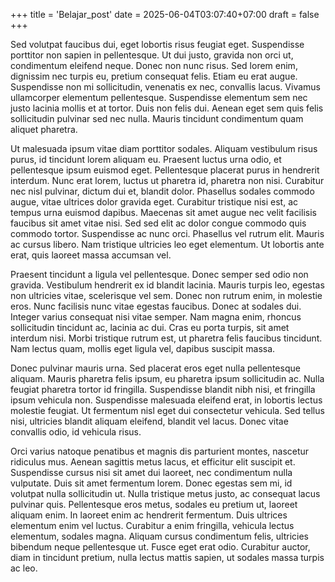 +++
title = 'Belajar_post'
date = 2025-06-04T03:07:40+07:00
draft = false
+++

Sed volutpat faucibus dui, eget lobortis risus feugiat eget. Suspendisse porttitor non sapien in pellentesque. Ut dui justo, gravida non orci ut, condimentum eleifend neque. Donec non nunc risus. Sed lorem enim, dignissim nec turpis eu, pretium consequat felis. Etiam eu erat augue. Suspendisse non mi sollicitudin, venenatis ex nec, convallis lacus. Vivamus ullamcorper elementum pellentesque. Suspendisse elementum sem nec justo lacinia mollis et at tortor. Duis non felis dui. Aenean eget sem quis felis sollicitudin pulvinar sed nec nulla. Mauris tincidunt condimentum quam aliquet pharetra.

Ut malesuada ipsum vitae diam porttitor sodales. Aliquam vestibulum risus purus, id tincidunt lorem aliquam eu. Praesent luctus urna odio, et pellentesque ipsum euismod eget. Pellentesque placerat purus in hendrerit interdum. Nunc erat lorem, luctus ut pharetra id, pharetra non nisi. Curabitur nec nisl pulvinar, dictum dui et, blandit dolor. Phasellus sodales commodo augue, vitae ultrices dolor gravida eget. Curabitur tristique nisi est, ac tempus urna euismod dapibus. Maecenas sit amet augue nec velit facilisis faucibus sit amet vitae nisi. Sed sed elit ac dolor congue commodo quis commodo tortor. Suspendisse ac nunc orci. Phasellus vel rutrum elit. Mauris ac cursus libero. Nam tristique ultricies leo eget elementum. Ut lobortis ante erat, quis laoreet massa accumsan vel.

Praesent tincidunt a ligula vel pellentesque. Donec semper sed odio non gravida. Vestibulum hendrerit ex id blandit lacinia. Mauris turpis leo, egestas non ultricies vitae, scelerisque vel sem. Donec non rutrum enim, in molestie eros. Nunc facilisis nunc vitae egestas faucibus. Donec at sodales dui. Integer varius consequat nisi vitae semper. Nam magna enim, rhoncus sollicitudin tincidunt ac, lacinia ac dui. Cras eu porta turpis, sit amet interdum nisi. Morbi tristique rutrum est, ut pharetra felis faucibus tincidunt. Nam lectus quam, mollis eget ligula vel, dapibus suscipit massa.

Donec pulvinar mauris urna. Sed placerat eros eget nulla pellentesque aliquam. Mauris pharetra felis ipsum, eu pharetra ipsum sollicitudin ac. Nulla feugiat pharetra tortor id fringilla. Suspendisse blandit nibh nisi, et fringilla ipsum vehicula non. Suspendisse malesuada eleifend erat, in lobortis lectus molestie feugiat. Ut fermentum nisl eget dui consectetur vehicula. Sed tellus nisi, ultricies blandit aliquam eleifend, blandit vel lacus. Donec vitae convallis odio, id vehicula risus.

Orci varius natoque penatibus et magnis dis parturient montes, nascetur ridiculus mus. Aenean sagittis metus lacus, et efficitur elit suscipit et. Suspendisse cursus nisi sit amet dui laoreet, nec condimentum nulla vulputate. Duis sit amet fermentum lorem. Donec egestas sem mi, id volutpat nulla sollicitudin ut. Nulla tristique metus justo, ac consequat lacus pulvinar quis. Pellentesque eros metus, sodales eu pretium ut, laoreet aliquam enim. In laoreet enim ac hendrerit fermentum. Duis ultrices elementum enim vel luctus. Curabitur a enim fringilla, vehicula lectus elementum, sodales magna. Aliquam cursus condimentum felis, ultricies bibendum neque pellentesque ut. Fusce eget erat odio. Curabitur auctor, diam in tincidunt pretium, nulla lectus mattis sapien, ut sodales massa turpis ac leo.
